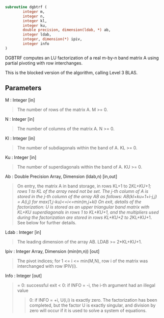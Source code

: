 ```fortran
subroutine dgbtrf (
		integer m,
		integer n,
		integer kl,
		integer ku,
		double precision, dimension(ldab, *) ab,
		integer ldab,
		integer, dimension(*) ipiv,
		integer info
)
```

 DGBTRF computes an LU factorization of a real m-by-n band matrix A
 using partial pivoting with row interchanges.

 This is the blocked version of the algorithm, calling Level 3 BLAS.

## Parameters
M : Integer [in]
> The number of rows of the matrix A.  M >= 0.

N : Integer [in]
> The number of columns of the matrix A.  N >= 0.

Kl : Integer [in]
> The number of subdiagonals within the band of A.  KL >= 0.

Ku : Integer [in]
> The number of superdiagonals within the band of A.  KU >= 0.

Ab : Double Precision Array, Dimension (ldab,n) [in,out]
> On entry, the matrix A in band storage, in rows KL+1 to
> 2*KL+KU+1; rows 1 to KL of the array need not be set.
> The j-th column of A is stored in the j-th column of the
> array AB as follows:
> AB(kl+ku+1+i-j,j) = A(i,j) for max(1,j-ku)<=i<=min(m,j+kl)
> On exit, details of the factorization: U is stored as an
> upper triangular band matrix with KL+KU superdiagonals in
> rows 1 to KL+KU+1, and the multipliers used during the
> factorization are stored in rows KL+KU+2 to 2*KL+KU+1.
> See below for further details.

Ldab : Integer [in]
> The leading dimension of the array AB.  LDAB >= 2*KL+KU+1.

Ipiv : Integer Array, Dimension (min(m,n)) [out]
> The pivot indices; for 1 <= i <= min(M,N), row i of the
> matrix was interchanged with row IPIV(i).

Info : Integer [out]
> = 0: successful exit
> < 0: if INFO = -i, the i-th argument had an illegal value
> > 0: if INFO = +i, U(i,i) is exactly zero. The factorization
> has been completed, but the factor U is exactly
> singular, and division by zero will occur if it is used
> to solve a system of equations.

